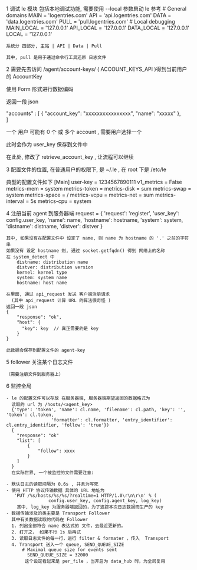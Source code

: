 1 调试 le 模块 包括本地调试功能, 需要使用 --local 参数启动 le
    参考
    # General domains
    MAIN = 'logentries.com'
    API = 'api.logentries.com'
    DATA = 'data.logentries.com'
    PULL = 'pull.logentries.com'
    # Local debugging
    MAIN_LOCAL = '127.0.0.1'
    API_LOCAL = '127.0.0.1'
    DATA_LOCAL = '127.0.0.1'
    LOCAL = '127.0.0.1'
    
    系统分 四部分, 主站 | API | Data | Pull
 
    其中, pull 是用于通过命令行工具还原 日志文件
    
2 需要先去访问 /agent/account-keys/ ( ACCOUNT_KEYS_API )得到当前用户的 AccountKey
   
   使用 Form 形式进行数据编码
   
   返回一段 json
   
   "accounts" : [
        { "account_key": "xxxxxxxxxxxxxxxx", "name": "xxxxx" },    
   ]
   
   一个 用户 可能有 0 个 或 多个 account , 需要用户选择一个
   
   此时会作为 user_key 保存到文件中
   
   在此处, 修改了 retrieve_account_key , 让流程可以继续
   
3 配置文件的位置, 在普通用户的权限下, 是 ~/.le , 在 root 下是 /etc/le

典型的配置文件如下
 [Main]
user-key = 1234567890111
v1_metrics = False
metrics-mem = system
metrics-token = 
metrics-disk = sum
metrics-swap = system
metrics-space = /
metrics-vcpu = 
metrics-net = sum
metrics-interval = 5s
metrics-cpu = system

4 注册当前 agent 到服务器端
    request = {
        'request': 'register',
        'user_key': config.user_key,
        'name': name,
        'hostname': hostname,
        'system': system,
        'distname': distname,
        'distver': distver
    }
    
    其中, 如果没有在配置文件中 设定了 name, 则 name 为 hostname 的 '.' 之前的字符串
    如果没有 设定 hostname 则, 通过 socket.getfqdn() 得到 网络上的名称
    在 system_detect 中
        distname: distribution name
        distver: distribution version
        kernel: kernel type
        system: system name
        hostname: host name
    
    在里面, 通过 api_request 发送 客户端注册请求 
      (其中 api_request 计算 URL 的算法很奇怪 )
    返回一段 json
    {
        "response": "ok",
        "host": {
          "key": key  // 真正需要的是 key
        }
    }
    
    此数据会保存到配置文件的 agent-key
    
5   follower 关注某个日志文件
    
    （需要注册文件到服务器上）
   
6   监控全局   
    
    - le 的配置文件可以存放 在服务器端, 服务器端期望返回的数据格式为
      读取的 url 为 /hosts/<agent_key>
      {'type': 'token', 'name': cl.name, 'filename': cl.path, 'key': '', 'token': cl.token,
                     'formatter': cl.formatter, 'entry_identifier': cl.entry_identifier, 'follow': 'true'})
      {
        "response": "ok"
        "list": [
            {
                "follow": xxxx
            }
        ]
      }
      在实际世界, 一个被监控的文件需要注意:  
      
    - 默认日志的读取间隔为 0.6s , 并且为写死
    - 使用 HTTP 协议传输数据 具体的 URL 地址为
       'PUT /%s/hosts/%s/%s/?realtime=1 HTTP/1.0\r\n\r\n' % (
                    config.user_key, config.agent_key, log_key)
        其中, log_key 为服务器端返回的，为了追踪本次日志数据而生产的 key 
    - 数据传输涉及的类主要是 Transport Follower
      其中有关数据读取的代码在 Follower
      1. 列出全部符合 name 表达式的 文件，去最近更新的。
      2. 打开之， 如果不行 1s 后再试
      3. 读取日志文件的每一行，进行 filter & formater ，传入  Transport
      4. Transport 送入一个 queue, SEND_QUEUE_SIZE  
          # Maximal queue size for events sent
            SEND_QUEUE_SIZE = 32000
           这个设定看起来是 per_file ，当开启为 data_hub 时，为全局复用
      

    
    
